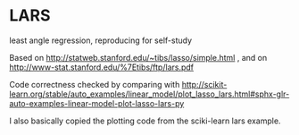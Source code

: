 # LARS
least angle regression, reproducing for self-study

Based on http://statweb.stanford.edu/~tibs/lasso/simple.html , and on http://www-stat.stanford.edu/%7Etibs/ftp/lars.pdf

Code correctness checked by comparing with
http://scikit-learn.org/stable/auto_examples/linear_model/plot_lasso_lars.html#sphx-glr-auto-examples-linear-model-plot-lasso-lars-py

I also basically copied the plotting code from the sciki-learn lars example.
